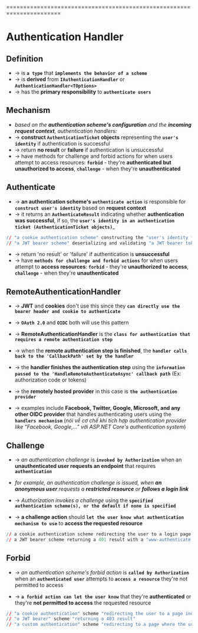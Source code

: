 
======================================================================
# Authentication Handler

## Definition
* -> is **`a type`** that **`implements the behavior of a scheme`**
* -> is **derived** from **`IAuthenticationHandler`** or **`AuthenticationHandler<TOptions>`**
* -> has the **primary responsibility** to **`authenticate users`**

## Mechanism
* _based on the **authentication scheme's configuration** and the **incoming request context**, authentication handlers:_
* -> **construct `AuthenticationTicket` objects** representing the **`user's identity`** if authentication is successful
* -> return **no result** or **failure** if authentication is unsuccessful
* -> have methods for challenge and forbid actions for when users attempt to access resources: **`forbid`** - they're **authenticated but unauthorized to access**, **`challenge`** - when they're **unauthenticated**

## Authenticate
* -> **an authentication scheme's `authenticate action`** is responsible for **`construct user's identity`** based on **request context**
* -> it returns an **`AuthenticateResult`** indicating whether **authentication was successful**, if so, the **`user's identity in an authentication ticket (AuthenticationTicket objects)`**_

```r Authenticate examples include:_
// "a cookie authentication scheme" constructing the "user's identity from cookies"
// "a JWT bearer scheme" deserializing and validating "a JWT bearer token" to construct the "user's identity"
```
* -> return 'no result' or 'failure' if authentication is **unsuccessful**
* -> have **`methods for challenge and forbid actions`** for when users attempt to **access resources**: **`forbid`** - they're **unauthorized to access**, **`challenge`** - when they're **unauthenticated**

## RemoteAuthenticationHandler<TOptions>
* -> **JWT** and **cookies** don't use this since they **`can directly use the bearer header and cookie to authenticate`**
* -> **`OAuth 2.0`** and **`OIDC`** both will use this pattern

* -> **RemoteAuthenticationHandler<TOptions>** is the **`class for authentication that requires a remote authentication step`**
* -> when the **remote authentication step is finished**, the **`handler calls back to the 'CallbackPath' set by the handler`**
* -> the **handler finishes the authentication step** using the **`information passed to the 'HandleRemoteAuthenticateAsync' callback path`**  (Ex: authorization code or tokens)

* -> the **remotely hosted provider** in this case is **`the authentication provider`**
* -> examples include **Facebook, Twitter, Google, Microsoft, and any other OIDC provider** that handles authenticating users using the **`handlers mechanism`** (_nói về cơ chế khi tích hợp authentication provider like "Facebook, Google,..." với ASP.NET Core's authentication system_)

## Challenge
* -> _an authentication challenge_ is **`invoked by Authorization`** when an **unauthenticated user requests an endpoint** that requires **`authentication`**
* _for example, an authentication challenge is issued, when **an anonymous user** requests a **restricted resource** or **follows a login link**_

* -> _Authorization invokes a challenge_ using the **`specified authentication scheme(s), or the default if none is specified`**
* -> **a challenge action** should **`let the user know what authentication mechanism to use`** to **access the requested resource**

```r - Authentication challenge examples include:
// a cookie authentication scheme redirecting the user to a login page
// a JWT bearer scheme returning a 401 result with a "www-authenticate: bearer header"
```

## Forbid
* -> _an authentication scheme's forbid action_ is **`called by Authorization`** when an **`authenticated user`** attempts to **`access a resource`** they're not permitted to access

* -> **`a forbid action can let the user know`** that they're **authenticated** or they're **not permitted to access** the requested resource

```r - Authentication forbid examples include:
// "a cookie authentication" scheme "redirecting the user to a page indicating access was forbidden"
// "a JWT bearer" scheme "returning a 403 result"
// "a custom authentication" scheme "redirecting to a page where the user can request access to the resource"
```
